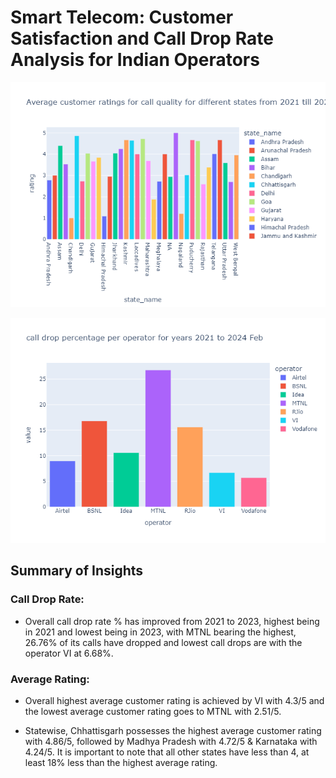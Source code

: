 # Smart Telecom: Customer Satisfaction and Call Drop Rate Analysis for Indian Operators


![Customers](Plots/Average%20customer%20ratings%20for%20call%20quality%20for%20different%20states%20from%202021%20till%202024.png)


![Customer Satisfaction](Plots/Overall%20call%20drop%20percentage%20for%20each%20operator.png)


## Summary of Insights

### Call Drop Rate:
- Overall call drop rate % has improved from 2021 to 2023, highest being in 2021 and lowest being in 2023, with MTNL bearing the highest, 26.76% of its calls have dropped and lowest call drops are with the operator VI at 6.68%.

### Average Rating:
- Overall highest average customer rating is achieved by VI with 4.3/5 and the lowest average customer rating goes to MTNL with 2.51/5.






- Statewise, Chhattisgarh possesses the highest average customer rating with 4.86/5, followed by Madhya Pradesh with 4.72/5 & Karnataka with 4.24/5. It is important to note that all other states have less than 4, at least 18% less than the highest average rating.

